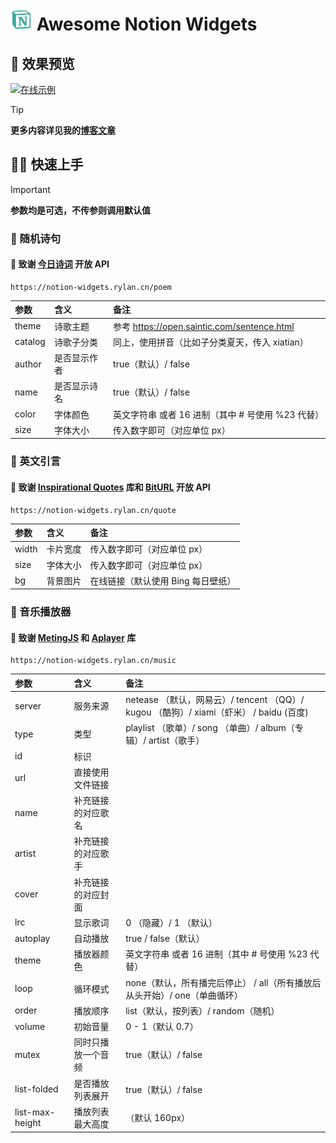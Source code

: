 # <img src="./assets/favicon.ico" width="35"> Awesome Notion Widgets

## 🌷 效果预览

[![在线示例](https://img.shields.io/badge/在线示例-点击查看-lightseagreen?style=for-the-badge&logo=vercel)](https://notion-widgets.rylan.cn/)

> [!Tip]  
> **更多内容详见我的[博客文章](https://rylan.cn/article/notion-widgets)**

## 🧙🏻 快速上手

> [!Important]  
> **参数均是可选，不传参则调用默认值**

### 🔮 随机诗句

#### 🎁 致谢 [今日诗词](https://www.jinrishici.com/) 开放 API

```
https://notion-widgets.rylan.cn/poem
```

| 参数    | 含义         | 备注                                              |
| :------ | :----------- | :------------------------------------------------ |
| theme   | 诗歌主题     | 参考 https://open.saintic.com/sentence.html       |
| catalog | 诗歌子分类   | 同上，使用拼音（比如子分类夏天，传入 xiatian）    |
| author  | 是否显示作者 | true（默认）/ false                               |
| name    | 是否显示诗名 | true（默认）/ false                               |
| color   | 字体颜色     | 英文字符串 或者 16 进制（其中 # 号使用 %23 代替） |
| size    | 字体大小     | 传入数字即可（对应单位 px）                       |

### 🔮 英文引言

#### 🎁 致谢 [Inspirational Quotes](https://github.com/vinitshahdeo/inspirational-quotes/) 库和 [BitURL](https://biturl.top/) 开放 API

```
https://notion-widgets.rylan.cn/quote
```

| 参数      | 含义         | 备注                               |
| :-------- | :----------- | :--------------------------------- |
| width     | 卡片宽度     | 传入数字即可（对应单位 px）        |
| size      | 字体大小     | 传入数字即可（对应单位 px）        |
| bg        | 背景图片     | 在线链接（默认使用 Bing 每日壁纸） |

### 🔮 音乐播放器

#### 🎁 致谢 [MetingJS](https://github.com/xizeyoupan/Meting-API/) 和 [Aplayer](https://github.com/DIYgod/APlayer) 库

```
https://notion-widgets.rylan.cn/music
```

| 参数            | 含义               | 备注                                                                                   |
| :-------------- | :----------------- | :------------------------------------------------------------------------------------- |
| server          | 服务来源           | netease （默认，网易云）/ tencent （QQ）/ kugou （酷狗）/ xiami（虾米） / baidu (百度) |
| type            | 类型               | playlist （歌单）/ song （单曲）/ album（专辑）/ artist（歌手）                        |
| id              | 标识               |                                                                                        |
| url             | 直接使用文件链接   |                                                                                        |
| name            | 补充链接的对应歌名 |                                                                                        |
| artist          | 补充链接的对应歌手 |                                                                                        |
| cover           | 补充链接的对应封面 |                                                                                        |
| lrc             | 显示歌词           | 0 （隐藏）/ 1 （默认）                                                                 |
| autoplay        | 自动播放           | true / false（默认）                                                                   |
| theme           | 播放器颜色         | 英文字符串 或者 16 进制（其中 # 号使用 %23 代替）                                      |
| loop            | 循环模式           | none（默认，所有播完后停止） / all（所有播放后从头开始）/ one（单曲循环）              |
| order           | 播放顺序           | list（默认，按列表）/ random（随机）                                                   |
| volume          | 初始音量           | 0 - 1（默认 0.7）                                                                      |
| mutex           | 同时只播放一个音频 | true（默认）/ false                                                                    |
| list-folded     | 是否播放列表展开   | true（默认）/ false                                                                    |
| list-max-height | 播放列表最大高度   | （默认 160px）                                                                         |
